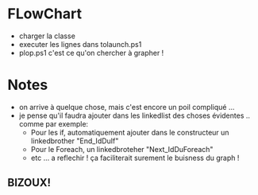 # FLowChart
- charger la classe
- executer les lignes dans tolaunch.ps1
- plop.ps1 c'est ce qu'on chercher à grapher !

# Notes
- on arrive à quelque chose, mais c'est encore un poil compliqué ...
- je pense qu'il faudra ajouter dans les linkedlist des choses évidentes .. comme par exemple:
    - Pour les if, automatiquement ajouter dans le constructeur un linkedbrother "End_IdDuIf"
    - Pour le Foreach, un linkedbroteher "Next_IdDuForeach"
    - etc ... a reflechir ! ça faciliterait surement le buisness du graph !

## BIZOUX!